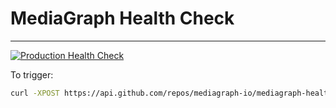 # MediaGraph Health Check 
---

[![Production Health Check](https://github.com/mediagraph-io/mediagraph-health-check/actions/workflows/production_health_check.yml/badge.svg)](https://github.com/mediagraph-io/mediagraph-health-check/actions/workflows/production_health_check.yml)

To trigger:

```bash
curl -XPOST https://api.github.com/repos/mediagraph-io/mediagraph-health-check/dispatches -H 'authorization: Bearer <personal-access-token-with-repo-scope>' -d '{"event_type":"Run Production Health Check"}'
```